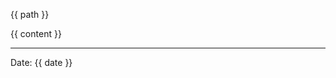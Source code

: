 <!doctype html>
<html lang=en>

<head>
<title>{{ title }}</title>
<link href="{{ css }}" rel="stylesheet" type="text/css">
</head>

<body>

{{ path }}

{{ content }}

---
Date: {{ date }}

</body>
</html>
